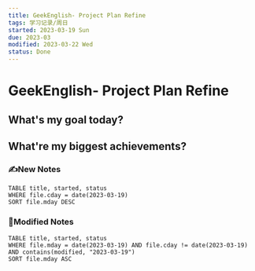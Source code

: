 ```yaml
---
title: GeekEnglish- Project Plan Refine
tags: 学习记录/周日
started: 2023-03-19 Sun
due: 2023-03
modified: 2023-03-22 Wed
status: Done
---
```

# GeekEnglish- Project Plan Refine
## What's my goal today?


## What're my biggest achievements?
### ✍️New Notes

```dataview
TABLE title, started, status
WHERE file.cday = date(2023-03-19)
SORT file.mday DESC
```

### 📝Modified Notes

```dataview
TABLE title, started, status
WHERE file.mday = date(2023-03-19) AND file.cday != date(2023-03-19) AND contains(modified, "2023-03-19")
SORT file.mday ASC
```
